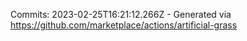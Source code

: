 Commits: 2023-02-25T16:21:12.266Z - Generated via https://github.com/marketplace/actions/artificial-grass
<br>
